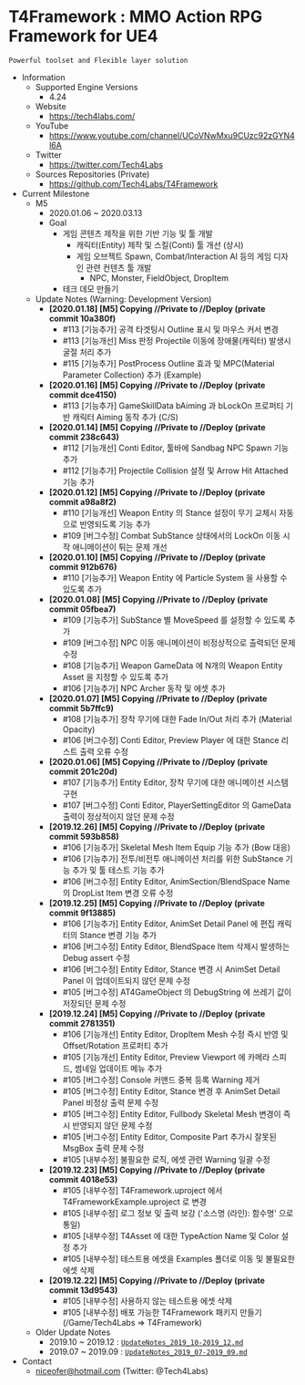 # T4Framework : MMO Action RPG Framework for UE4
``` 
Powerful toolset and Flexible layer solution
``` 

- Information
  - Supported Engine Versions
    - 4.24
  - Website
    - <https://tech4labs.com/>
  - YouTube
    - <https://www.youtube.com/channel/UCoVNwMxu9CUzc92zGYN4l6A>
  - Twitter
    - <https://twitter.com/Tech4Labs>
  - Sources Repositories (Private)
    - <https://github.com/Tech4Labs/T4Framework>
- Current Milestone
  - M5
    - 2020.01.06 ~ 2020.03.13
    - Goal
      - 게임 콘텐츠 제작을 위한 기반 기능 및 툴 개발
        - 캐릭터(Entity) 제작 및 스킬(Conti) 툴 개선 (상시)
        - 게임 오브젝트 Spawn, Combat/Interaction AI 등의 게임 디자인 관련 컨텐츠 툴 개발
          - NPC, Monster, FieldObject, DropItem
      - 테크 데모 만들기
  - Update Notes (Warning: Development Version)
    - **[2020.01.18] [M5] Copying //Private to //Deploy (private commit 10a380f)**
	  - #113 [기능추가] 공격 타겟팅시 Outline 표시 및 마우스 커서 변경
	  - #113 [기능개선] Miss 판정 Projectile 이동에 장애물(캐릭터) 발생시 굴절 처리 추가
	  - #115 [기능추가] PostProcess Outline 효과 및 MPC(Material Parameter Collection) 추가 (Example)
    - **[2020.01.16] [M5] Copying //Private to //Deploy (private commit dce4150)**
	  - #113 [기능추가] GameSkillData bAiming 과 bLockOn 프로퍼티 기반 캐릭터 Aiming 동작 추가 (C/S)
    - **[2020.01.14] [M5] Copying //Private to //Deploy (private commit 238c643)**
	  - #112 [기능개선] Conti Editor, 툴바에 Sandbag NPC Spawn 기능 추가
	  - #112 [기능추가] Projectile Collision 설정 및 Arrow Hit Attached 기능 추가
    - **[2020.01.12] [M5] Copying //Private to //Deploy (private commit a98a8f2)**
	  - #110 [기능개선] Weapon Entity 의 Stance 설정이 무기 교체시 자동으로 반영되도록 기능 추가
	  - #109 [버그수정] Combat SubStance 상태에서의 LockOn 이동 시작 애니메이션이 튀는 문제 개선
    - **[2020.01.10] [M5] Copying //Private to //Deploy (private commit 912b676)**
	  - #110 [기능추가] Weapon Entity 에 Particle System 을 사용할 수 있도록 추가
    - **[2020.01.08] [M5] Copying //Private to //Deploy (private commit 05fbea7)**
	  - #109 [기능추가] SubStance 별 MoveSpeed 를 설정할 수 있도록 추가
	  - #109 [버그수정] NPC 이동 애니메이션이 비정상적으로 출력되던 문제 수정
	  - #108 [기능추가] Weapon GameData 에 N개의 Weapon Entity Asset 을 지정할 수 있도록 추가
	  - #106 [기능추가] NPC Archer 동작 및 에셋 추가
    - **[2020.01.07] [M5] Copying //Private to //Deploy (private commit 5b7ffc9)**
	  - #108 [기능추가] 장착 무기에 대한 Fade In/Out 처리 추가 (Material Opacity)
	  - #106 [버그수정] Conti Editor, Preview Player 에 대한 Stance 리스트 출력 오류 수정
    - **[2020.01.06] [M5] Copying //Private to //Deploy (private commit 201c20d)**
	  - #107 [기능추가] Entity Editor, 장착 무기에 대한 애니메이션 시스템 구현
	  - #107 [버그수정] Conti Editor, PlayerSettingEditor 의 GameData 출력이 정상적이지 않던 문제 수정
    - **[2019.12.26] [M5] Copying //Private to //Deploy (private commit 593b858)**
	  - #106 [기능추가] Skeletal Mesh Item Equip 기능 추가 (Bow 대응)
	  - #106 [기능추가] 전투/비전투 애니메이션 처리를 위한 SubStance 기능 추가 및 툴 테스트 기능 추가
	  - #106 [버그수정] Entity Editor, AnimSection/BlendSpace Name 의 DropList Item 변경 오류 수정
    - **[2019.12.25] [M5] Copying //Private to //Deploy (private commit 9f13885)**
	  - #106 [기능추가] Entity Editor, AnimSet Detail Panel 에 편집 캐릭터의 Stance 변경 기능 추가
	  - #106 [버그수정] Entity Editor, BlendSpace Item 삭제시 발생하는 Debug assert 수정
	  - #106 [버그수정] Entity Editor, Stance 변경 시 AnimSet Detail Panel 이 업데이트되지 않던 문제 수정
	  - #105 [버그수정] AT4GameObject 의 DebugString 에 쓰레기 값이 저장되던 문제 수정 
    - **[2019.12.24] [M5] Copying //Private to //Deploy (private commit 2781351)**
	  - #106 [기능개선] Entity Editor, DropItem Mesh 수정 즉시 반영 및 Offset/Rotation 프로퍼티 추가
	  - #105 [기능개선] Entity Editor, Preview Viewport 에 카메라 스피드, 썸네일 업데이트 메뉴 추가
	  - #105 [버그수정] Console 커맨드 중복 등록 Warning 제거
	  - #105 [버그수정] Entity Editor, Stance 변경 후 AnimSet Detail Panel 비정상 출력 문제 수정
	  - #105 [버그수정] Entity Editor, Fullbody Skeletal Mesh 변경이 즉시 반영되지 않던 문제 수정
	  - #105 [버그수정] Entity Editor, Composite Part 추가시 잘못된 MsgBox 출력 문제 수정
	  - #105 [내부수정] 불필요한 로직, 에셋 관련 Warning 일괄 수정
    - **[2019.12.23] [M5] Copying //Private to //Deploy (private commit 4018e53)**
	  - #105 [내부수정] T4Framework.uproject 에서 T4FrameworkExample.uproject 로 변경
	  - #105 [내부수정] 로그 정보 및 출력 보강 ('소스명 (라인): 함수명' 으로 통일)
      - #105 [내부수정] T4Asset 에 대한 TypeAction Name 및 Color 설정 추가
      - #105 [내부수정] 테스트용 에셋을 Examples 폴더로 이동 및 불필요한 에셋 삭제
    - **[2019.12.22] [M5] Copying //Private to //Deploy (private commit 13d9543)**
      - #105 [내부수정] 사용하지 않는 테스트용 에셋 삭제
      - #105 [내부수정] 배포 가능한 T4Framework 패키지 만들기 (/Game/Tech4Labs => T4Framework)
  - Older Update Notes
    - 2019.10 ~ 2019.12 : [`UpdateNotes_2019_10-2019_12.md`](./UpdateNotes_2019_10-2019_12.md)
    - 2019.07 ~ 2019.09 : [`UpdateNotes_2019_07-2019_09.md`](./UpdateNotes_2019_07-2019_09.md)
- Contact
  - <niceofer@hotmail.com> (Twitter: @Tech4Labs)
